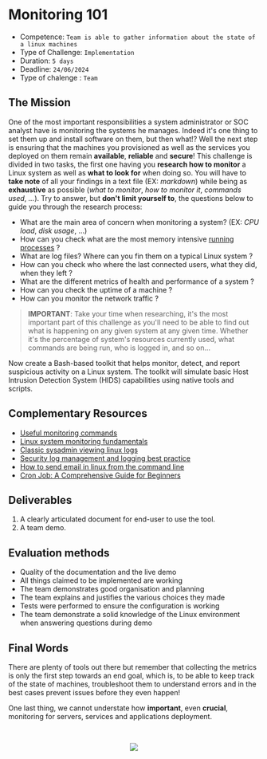 # Monitoring 101

- Competence: `Team is able to gather information about the state of a linux machines`
- Type of Challenge: `Implementation`
- Duration: `5 days`
- Deadline: `24/06/2024`
- Type of chalenge : `Team`

## The Mission

One of the most important responsibilities a system administrator or SOC analyst have is monitoring the systems he manages. Indeed it's one thing to set them up and install software on them, but then what!? Well the next step is ensuring that the machines you provisioned as well as the services you deployed on them remain **available**, **reliable** and **secure**!
This challenge is divided in two tasks, the first one having you **research how to monitor** a Linux system as well as **what to look for** when doing so. You will have to **take note** of all your findings in a text file (EX: _markdown_) while being as **exhaustive** as possible (_what to monitor_, _how to monitor it_, _commands used_, _..._). Try to answer, but **don't limit yourself to**, the questions below to guide you through 
the research process:

- What are the main area of concern when monitoring a system? (EX: _CPU load_, _disk usage_, ...)
- How can you check what are the most memory intensive [running processes](https://www.computerhope.com/jargon/p/process.htm) ?
- What are log files? Where can you fin them on a typical Linux system ?
- How can you check who where the last connected users, what they did, when they left ?
- What are the different metrics of health and performance of a system ?
- How can you check the uptime of a machine ?
- How can you monitor the network traffic ?


> **IMPORTANT**: Take your time when researching, it's the most important part of this challenge as you'll need to be able to find out what is happening on any given system at any given time. Whether it's the percentage of system's resources currently used, what commands are being run, who is logged in, and so on...

Now create a Bash-based toolkit that helps monitor, detect, and report suspicious activity on a Linux system. The toolkit will simulate basic Host Intrusion Detection System (HIDS) capabilities using native tools and scripts.

## Complementary Resources

* [Useful monitoring commands](https://www.ubuntupit.com/most-comprehensive-list-of-linux-monitoring-tools-for-sysadmin/)
* [Linux system monitoring fundamentals](https://www.linode.com/docs/guides/linux-system-monitoring-fundamentals/)
* [Classic sysadmin viewing linux logs](https://www.linuxfoundation.org/blog/blog/classic-sysadmin-viewing-linux-logs-from-the-command-line)
* [Security log management and logging best practice](https://www.techtarget.com/searchsecurity/tip/Security-log-management-and-logging-best-practices)
* [How to send email in linux from the command line](https://contabo.com/blog/how-to-send-email-in-linux-from-the-command-line/)
* [Cron Job: A Comprehensive Guide for Beginners](https://www.hostinger.com/tutorials/cron-job)

## Deliverables

1. A clearly articulated document for end-user to use the tool.
2. A team demo.

## Evaluation methods
- Quality of the documentation and the live demo 
- All things claimed to be implemented are working
- The team demonstrates good organisation and planning
- The team explains and justifies the various choices they made
- Tests were performed to ensure the configuration is working 
- The team demonstrate a solid knowledge of the Linux environment when answering questions during demo

## Final Words

There are plenty of tools out there but remember that collecting the metrics is only the first step towards an end goal, which is, to be able to keep track of the state of machines, troubleshoot them to understand errors and in the best cases prevent issues before they even happen!

One last thing, we cannot understate how **important**, even **crucial**, monitoring for servers, services and applications deployment.

<br>
<p align="center">
  <img src="https://c.tenor.com/FSFcij2DJkAAAAAC/watching-you-warning.gif" />
</p>

